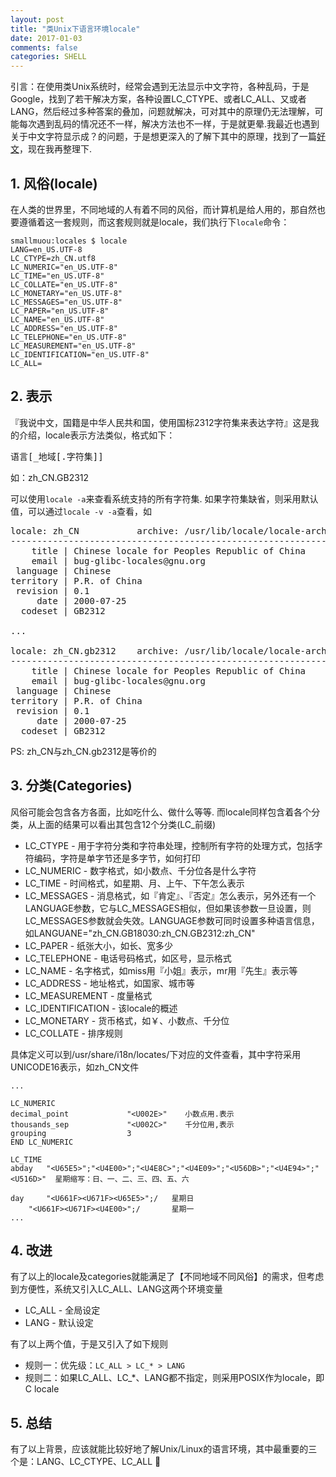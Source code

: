 ```yaml
---
layout: post
title: "类Unix下语言环境locale"
date: 2017-01-03
comments: false
categories: SHELL
---
```


引言：在使用类Unix系统时，经常会遇到无法显示中文字符，各种乱码，于是Google，找到了若干解决方案，各种设置LC_CTYPE、或者LC_ALL、又或者LANG，然后经过多种答案的叠加，问题就解决，可对其中的原理仍无法理解，可能每次遇到乱码的情况还不一样，解决方法也不一样，于是就更晕.我最近也遇到关于中文字符显示成？的问题，于是想更深入的了解下其中的原理，找到了一篇[好文](http://www.cnblogs.com/xlmeng1988/archive/2013/01/16/locale.html)，现在我再整理下.

## 1. 风俗(locale)

在人类的世界里，不同地域的人有着不同的风俗，而计算机是给人用的，那自然也要遵循着这一套规则，而这套规则就是locale，我们执行下`locale`命令：

```
smallmuou:locales $ locale
LANG=en_US.UTF-8
LC_CTYPE=zh_CN.utf8
LC_NUMERIC="en_US.UTF-8"
LC_TIME="en_US.UTF-8"
LC_COLLATE="en_US.UTF-8"
LC_MONETARY="en_US.UTF-8"
LC_MESSAGES="en_US.UTF-8"
LC_PAPER="en_US.UTF-8"
LC_NAME="en_US.UTF-8"
LC_ADDRESS="en_US.UTF-8"
LC_TELEPHONE="en_US.UTF-8"
LC_MEASUREMENT="en_US.UTF-8"
LC_IDENTIFICATION="en_US.UTF-8"
LC_ALL=
```

## 2. 表示
『我说中文，国籍是中华人民共和国，使用国标2312字符集来表达字符』这是我的介绍，locale表示方法类似，格式如下：

<pre>
语言[_地域[.字符集]]
</pre>
如：zh_CN.GB2312

可以使用`locale -a`来查看系统支持的所有字符集. 如果字符集缺省，则采用默认值，可以通过`locale -v -a`查看，如
<pre>
locale: zh_CN           archive: /usr/lib/locale/locale-archive
-------------------------------------------------------------------------------
    title | Chinese locale for Peoples Republic of China
    email | bug-glibc-locales@gnu.org
 language | Chinese
territory | P.R. of China
 revision | 0.1
     date | 2000-07-25
  codeset | GB2312

...

locale: zh_CN.gb2312    archive: /usr/lib/locale/locale-archive
-------------------------------------------------------------------------------
    title | Chinese locale for Peoples Republic of China
    email | bug-glibc-locales@gnu.org
 language | Chinese
territory | P.R. of China
 revision | 0.1
     date | 2000-07-25
  codeset | GB2312
</pre>
PS: zh_CN与zh_CN.gb2312是等价的

## 3. 分类(Categories)
风俗可能会包含各方各面，比如吃什么、做什么等等. 而locale同样包含着各个分类，从上面的结果可以看出其包含12个分类(LC_前缀)

* LC_CTYPE - 用于字符分类和字符串处理，控制所有字符的处理方式，包括字符编码，字符是单字节还是多字节，如何打印
* LC_NUMERIC - 数字格式，如小数点、千分位各是什么字符
* LC_TIME - 时间格式，如星期、月、上午、下午怎么表示
* LC_MESSAGES - 消息格式，如『肯定』、『否定』怎么表示，另外还有一个LANGUAGE参数，它与LC_MESSAGES相似，但如果该参数一旦设置，则LC_MESSAGES参数就会失效。LANGUAGE参数可同时设置多种语言信息，如LANGUANE="zh_CN.GB18030:zh_CN.GB2312:zh_CN"
* LC_PAPER - 纸张大小，如长、宽多少
* LC_TELEPHONE - 电话号码格式，如区号，显示格式
* LC_NAME - 名字格式，如miss用『小姐』表示，mr用『先生』表示等
* LC_ADDRESS - 地址格式，如国家、城市等
* LC_MEASUREMENT - 度量格式
* LC_IDENTIFICATION - 该locale的概述
* LC_MONETARY - 货币格式，如￥、小数点、千分位
* LC_COLLATE - 排序规则

具体定义可以到/usr/share/i18n/locates/下对应的文件查看，其中字符采用UNICODE16表示，如zh_CN文件

```
...

LC_NUMERIC
decimal_point             "<U002E>"    小数点用.表示
thousands_sep             "<U002C>"    千分位用,表示
grouping                  3
END LC_NUMERIC

LC_TIME
abday 	"<U65E5>";"<U4E00>";"<U4E8C>";"<U4E09>";"<U56DB>";"<U4E94>";"<U516D>"  星期缩写：日、一、二、三、四、五、六

day 	"<U661F><U671F><U65E5>";/   星期日
	"<U661F><U671F><U4E00>";/		星期一
...
```

## 4. 改进
有了以上的locale及categories就能满足了【不同地域不同风俗】的需求，但考虑到方便性，系统又引入LC_ALL、LANG这两个环境变量

* LC_ALL - 全局设定
* LANG - 默认设定

有了以上两个值，于是又引入了如下规则

* 规则一：优先级：`LC_ALL > LC_* > LANG`
* 规则二：如果LC_ALL、LC_*、LANG都不指定，则采用POSIX作为locale，即 C locale

## 5. 总结
有了以上背景，应该就能比较好地了解Unix/Linux的语言环境，其中最重要的三个是：LANG、LC_CTYPE、LC_ALL

